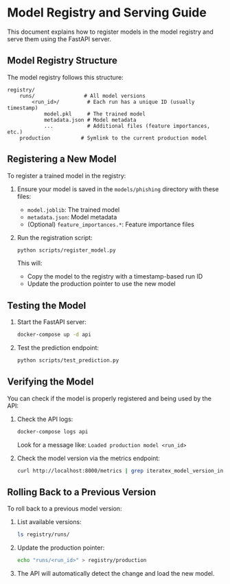# Model Registry and Serving Guide

This document explains how to register models in the model registry and serve them using the FastAPI server.

## Model Registry Structure

The model registry follows this structure:

```
registry/
    runs/                # All model versions
        <run_id>/         # Each run has a unique ID (usually timestamp)
            model.pkl     # The trained model
            metadata.json # Model metadata
            ...           # Additional files (feature importances, etc.)
    production          # Symlink to the current production model
```

## Registering a New Model

To register a trained model in the registry:

1. Ensure your model is saved in the `models/phishing` directory with these files:
   - `model.joblib`: The trained model
   - `metadata.json`: Model metadata
   - (Optional) `feature_importances.*`: Feature importance files

2. Run the registration script:
   ```bash
   python scripts/register_model.py
   ```

   This will:
   - Copy the model to the registry with a timestamp-based run ID
   - Update the production pointer to use the new model

## Testing the Model

1. Start the FastAPI server:
   ```bash
   docker-compose up -d api
   ```

2. Test the prediction endpoint:
   ```bash
   python scripts/test_prediction.py
   ```

## Verifying the Model

You can check if the model is properly registered and being used by the API:

1. Check the API logs:
   ```bash
   docker-compose logs api
   ```
   Look for a message like: `Loaded production model <run_id>`

2. Check the model version via the metrics endpoint:
   ```bash
   curl http://localhost:8000/metrics | grep iteratex_model_version_info
   ```

## Rolling Back to a Previous Version

To roll back to a previous model version:

1. List available versions:
   ```bash
   ls registry/runs/
   ```

2. Update the production pointer:
   ```bash
   echo "runs/<run_id>" > registry/production
   ```

3. The API will automatically detect the change and load the new model.
